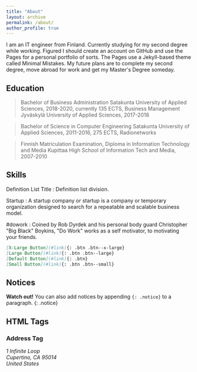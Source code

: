 ```yaml
---
title: "About"
layout: archive
permalink: /about/
author_profile: true
---
```


I am an IT engineer from Finland. Currently studying for my second degree while working. Figured I should create an account on GitHub and use the Pages for a personal portfolio of sorts. The Pages use a Jekyll-based theme called Minimal Mistakes. My future plans are to complete my second degree, move abroad for work and get my Master's Degree someday.

## Education

> Bachelor of Business Administration
Satakunta University of Applied Sciences, 2018-2020, currently 135 ECTS, Business Management
Jyväskylä University of Applied Sciences, 2017-2018

> Bachelor of Science in Computer Engineering
Satakunta University of Applied Sciences, 2011-2016, 275 ECTS, Radionetworks

> Finnish Matriculation Examination, Diploma in Information Technology and Media
Kupittaa High School of Information Tech and Media, 2007-2010

## Skills

Definition List Title
:   Definition list division.

Startup
:   A startup company or startup is a company or temporary organization designed to search for a repeatable and scalable business model.

#dowork
:   Coined by Rob Dyrdek and his personal body guard Christopher "Big Black" Boykins, "Do Work" works as a self motivator, to motivating your friends.
```markdown
[X-Large Button](#link){: .btn .btn--x-large}
[Large Button](#link){: .btn .btn--large}
[Default Button](#link){: .btn}
[Small Button](#link){: .btn .btn--small}
```

## Notices

**Watch out!** You can also add notices by appending `{: .notice}` to a paragraph.
{: .notice}

## HTML Tags

### Address Tag

<address>
  1 Infinite Loop<br /> Cupertino, CA 95014<br /> United States
</address>
